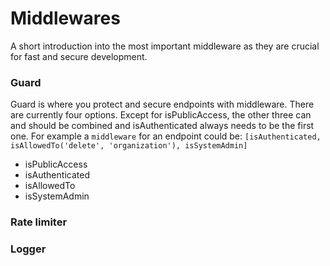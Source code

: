 # Middlewares
A short introduction into the most important middleware as they are crucial for fast and secure development.

### Guard
Guard is where you protect and secure endpoints with middleware. There are currently four options. Except for isPublicAccess, the other three can and should be combined and isAuthenticated always needs to be the first one. For example a `middleware` for an endpoint could be: `[isAuthenticated, isAllowedTo('delete', 'organization'), isSystemAdmin]`

* isPublicAccess
* isAuthenticated
* isAllowedTo
* isSystemAdmin

### Rate limiter

### Logger


